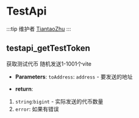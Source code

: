# TestApi

:::tip 维护者
[TiantaoZhu](https://github.com/TiantaoZhu)
:::

## testapi_getTestToken
获取测试代币 随机发送1-1001个vite 

- **Parameters**: 
`toAddress`: `address` - 要发送的地址

- **return**:
1. `string`:`bigint` - 实际发送的代币数量
2. `error`: 如果有错误
